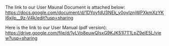 The link to our User Maunal Document is attached below: 
https://docs.google.com/document/d/1DYoyfdU3NEk_y0oyIznjWPXkmXzYKl6xjlp__9z-V4k/edit?usp=sharing

Here is the link to our User Manual (pdf version): https://drive.google.com/file/d/1yLVp8euwQIsxG9KJK51I7T1LpZ9eIE5L/view?usp=sharing
